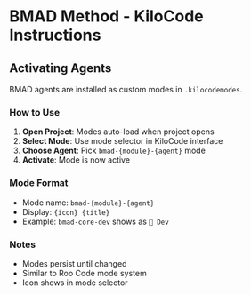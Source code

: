 # BMAD Method - KiloCode Instructions

## Activating Agents

BMAD agents are installed as custom modes in `.kilocodemodes`.

### How to Use

1. **Open Project**: Modes auto-load when project opens
2. **Select Mode**: Use mode selector in KiloCode interface
3. **Choose Agent**: Pick `bmad-{module}-{agent}` mode
4. **Activate**: Mode is now active

### Mode Format

- Mode name: `bmad-{module}-{agent}`
- Display: `{icon} {title}`
- Example: `bmad-core-dev` shows as `🤖 Dev`

### Notes

- Modes persist until changed
- Similar to Roo Code mode system
- Icon shows in mode selector

